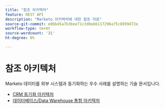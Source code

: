 ```yaml
---
title: "참조 아키텍처"
feature: REST API
description: "Marketo 아키텍처에 대한 참조 자료"
source-git-commit: e8bb45a7b3bee71c3d0ab6117296a75c8959d72e
workflow-type: tm+mt
source-wordcount: '31'
ht-degree: 0%

---
```



# 참조 아키텍처

Marketo 데이터를 외부 시스템과 동기화하는 우수 사례를 설명하는 기술 문서입니다.

- [CRM 동기화 아키텍처](../sync-architecture-whitepaper.pdf)
- [데이터베이스/Data Warehouse 통합 아키텍처](../reference_architecture.pdf)
